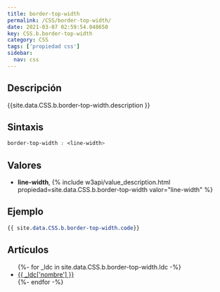 ```yaml
---
title: border-top-width
permalink: /CSS/border-top-width/
date: 2021-03-07 02:59:54.048650
key: CSS.b.border-top-width
category: CSS
tags: ['propiedad css']
sidebar: 
  nav: css
---
```


## Descripción
{{site.data.CSS.b.border-top-width.description }}

## Sintaxis
~~~css
border-top-width : <line-width>
~~~

## Valores
* **line-width**,  {% include w3api/value_description.html propiedad=site.data.CSS.b.border-top-width valor="line-width" %}

## Ejemplo
~~~css
{{ site.data.CSS.b.border-top-width.code}}
~~~

## Artículos
<ul>
{%- for _ldc in site.data.CSS.b.border-top-width.ldc -%}
   <li>
       <a href="{{_ldc['url'] }}">{{ _ldc['nombre'] }}</a>
   </li>
{%- endfor -%}
</ul>
